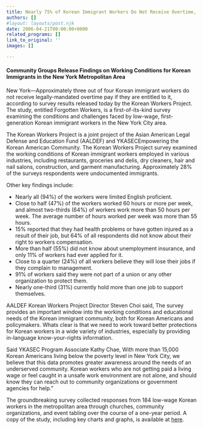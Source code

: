 ```yaml
---
title: Nearly 75% of Korean Immigrant Workers Do Not Receive Overtime, Survey Says
authors: []
#layout: layouts/post.njk
date: 2006-04-21T00:00:00+0000
related_programs: []
link_to_original: ''
images: []

---
```

#### Community Groups Release Findings on Working Conditions for Korean Immigrants in the New York Metropolitan Area

 

New York—Approximately three out of four Korean immigrant workers do not receive legally-mandated overtime pay if they are entitled to it, according to survey results released today by the Korean Workers Project. The study, entitled Forgotten Workers, is a first-of-its-kind survey examining the conditions and challenges faced by low-wage, first-generation Korean immigrant workers in the New York City area.

The Korean Workers Project is a joint project of the Asian American Legal Defense and Education Fund (AALDEF) and YKASECEmpowering the Korean American Community. The Korean Workers Project survey examined the working conditions of Korean immigrant workers employed in various industries, including restaurants, groceries and delis, dry cleaners, hair and nail salons, construction, and garment manufacturing. Approximately 28% of the surveys respondents were undocumented immigrants.

Other key findings include:

* Nearly all (94%) of the workers were limited English proficient.
* Close to half (47%) of the workers worked 60 hours or more per week, and almost two-thirds (64%) of workers work more than 50 hours per week. The average number of hours worked per week was more than 55 hours.
* 15% reported that they had health problems or have gotten injured as a result of their job, but 64% of all respondents did not know about their right to workers compensation.
* More than half (55%) did not know about unemployment insurance, and only 11% of workers had ever applied for it.
* Close to a quarter (24%) of all workers believe they will lose their jobs if they complain to management.
* 91% of workers said they were not part of a union or any other organization to protect them.
* Nearly one-third (31%) currently hold more than one job to support themselves.

AALDEF Korean Workers Project Director Steven Choi said, The survey provides an important window into the working conditions and educational needs of the Korean immigrant community, both for Korean Americans and policymakers. Whats clear is that we need to work toward better protections for Korean workers in a wide variety of industries, especially by providing in-language know-your-rights information.

Said YKASEC Program Associate Kathy Chae, With more than 15,000 Korean Americans living below the poverty level in New York City, we believe that this data promotes greater awareness around the needs of an underserved community. Korean workers who are not getting paid a living wage or feel caught in a unsafe work environment are not alone, and should know they can reach out to community organizations or government agencies for help.”

The groundbreaking survey collected responses from 184 low-wage Korean workers in the metropolitan area through churches, community organizations, and event tabling over the course of a one-year period. A copy of the study, including key charts and graphs, is available at [here](https://aaldef.netlify.com/uploads/pdf/KWP_2006WorkerSurvey_analysis.pdf). 